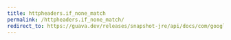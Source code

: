 ```yaml
---
title: httpheaders.if_none_match
permalink: /httpheaders.if_none_match/
redirect_to: https://guava.dev/releases/snapshot-jre/api/docs/com/google/common/net/HttpHeaders.html#IF_NONE_MATCH
---
```


